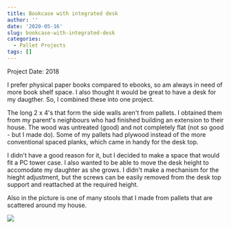 ```yaml
---
title: Bookcase with integrated desk
author: ''
date: '2020-05-16'
slug: bookcase-with-integrated-desk
categories:
  - Pallet Projects
tags: []
---
```


Project Date: 2018

I prefer physical paper books compared to ebooks, so am always in need of more book shelf space. I also thought it would be great to have a desk for my daugther. So, I combined these into one project.

The long 2 x 4's that form the side walls aren't from pallets. I obtained them from my parent's neighbours who had finished building an extension to their house. The wood was untreated (good) and not completely flat (not so good - but I made do). Some of my pallets had plywood instead of the more conventional spaced planks, which came in handy for the desk top.

I didn't have a good reason for it, but I decided to make a space that would fit a PC tower case. I also wanted to be able to move the desk height to accomodate my daughter as she grows. I didn't make a mechanism for the hieght adjustment, but the screws can be easily removed from the desk top support and reattached at the required height. 

Also in the picture is one of many stools that I made from pallets that are scattered around my house.

![](/post/bookcase-with-integrated-desk_files/bookcase_desk.jpg)


